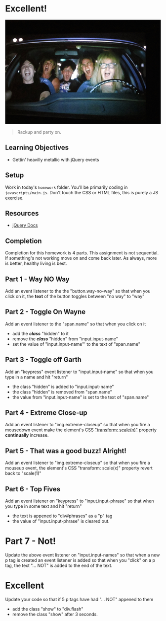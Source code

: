 # Excellent!

![:image](images/bohemians.jpg)

> Rackup and party on.

## Learning Objectives

- Gettin' heavilly metallic with jQuery events

## Setup

Work in today's `homework` folder. You'll be primarily coding in `javascripts/main.js`. Don't touch the CSS or HTML files, this is purely a JS exercise.

## Resources

- [jQuery Docs](http://api.jquery.com/)

## Completion

Completion for this homework is 4 parts. This assignment is not sequential. If something's not working move on and come back later. As always, more is better, healthy living is best.

## Part 1 - Way **NO** Way

Add an event listener to the the "button.way-no-way" so that when you click on it, the **text** of the button toggles between "no way" to "way"

## Part 2 - Toggle On Wayne

Add an event listener to the "span.name" so that when you click on it
- add the ***class*** "hidden" to it
- remove the ***class*** "hidden" from "input.input-name"
- set the value of "input.input-name"' to the text of "span.name"

## Part 3 - Toggle off Garth

Add an "keypress" event listener to "input.input-name" so that when you type in a name and hit "return"
- the class "hidden" is added to "input.input-name"
- the class "hidden" is removed from "span.name"
- the value from "input.input-name" is set to the text of "span.name"

## Part 4 - Extreme Close-up

Add an event listener to "img.extreme-closeup" so that when you fire a mousedown event make the element's CSS ["transform: scale(n)"](https://developer.mozilla.org/en-US/docs/Web/CSS/transform#scale) property __continually__ increase.

## Part 5 - That was a good buzz! Alright!

Add an event listener to "img.extreme-closeup" so that when you fire a mouseup event, the element's CSS "transform: scale(x)" property revert back to "scale(1)"

## Part 6 - Top Fives

Add an event listener on "keypress" to "input.input-phrase" so that when you type in some text and hit "return"
- the text is appened to "div#phrases" as a "p" tag
- the value of "input.input-phrase" is cleared out.

# Part 7 - Not!

Update the above event listener on "input.input-names" so that when a new p tag is created an event listener is added so that when you "click" on a p tag, the text "... NOT" is added to the end of the text.

# Excellent

Update your code so that if 5 p tags have had "... NOT" appened to them
- add the class "show" to "div.flash"
- remove the class "show" after 3 seconds.
